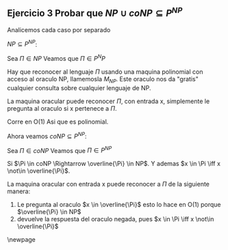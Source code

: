 ## Ejercicio 3 Probar que $NP \cup  coNP \subseteq P^{NP}$

Analicemos cada caso por separado

$NP \subseteq P^{NP}$:

Sea $\Pi \in NP$ Veamos que $\Pi \in P^NP$

Hay que reconocer al lenguaje $\Pi$ usando una maquina polinomial con acceso al oraculo NP, llamemosla $M_{NP}$. 
Este oraculo nos da "gratis" cualquier consulta sobre cualquier lenguaje de NP. 

La maquina oracular puede reconocer $\Pi$, con entrada x, simplemente le pregunta al oraculo si x pertenece a $\Pi$.

Corre en O(1) Asi que es polinomial.

Ahora veamos $coNP \subseteq P^{NP}$:

Sea $\Pi \in coNP$ Veamos que $\Pi \in P^{NP}$

Si $\Pi \in coNP \Rightarrow \overline{\Pi} \in NP$. Y ademas $x \in \Pi \iff x \not\in \overline{\Pi}$.

La maquina oracular con entrada x puede reconocer a $\Pi$ de la siguiente manera:
1. Le pregunta al oraculo $x \in \overline{\Pi}$ esto lo hace en O(1) porque $\overline{\Pi} \in NP$
2. devuelve la respuesta del oraculo negada, pues $x \in \Pi \iff x \not\in \overline{\Pi}$

\newpage